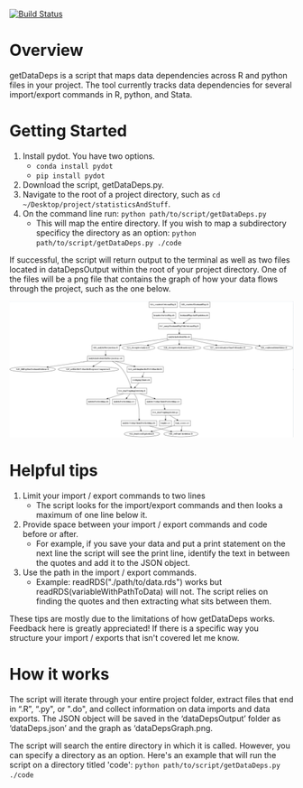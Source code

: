 [![Build Status](https://www.travis-ci.com/lmgibson/getDataDeps.svg?branch=main)](https://www.travis-ci.com/lmgibson/getDataDeps)

# Overview

getDataDeps is a script that maps data dependencies across R and python files in your project. The tool currently tracks data dependencies for several import/export commands in R, python, and Stata.

# Getting Started

1. Install pydot. You have two options.
   - `conda install pydot`
   - `pip install pydot`
2. Download the script, getDataDeps.py.
3. Navigate to the root of a project directory, such as `cd ~/Desktop/project/statisticsAndStuff`.
4. On the command line run: `python path/to/script/getDataDeps.py`
   - This will map the entire directory. If you wish to map a subdirectory specificy the directory as an option: `python path/to/script/getDataDeps.py ./code`

If successful, the script will return output to the terminal as well as two files located in dataDepsOutput within the root of your project directory. One of the files will be a png file that contains the graph of how your data flows through the project, such as the one below.

![Example Graph](./examples/dataDepsGraph.png)

# Helpful tips

1. Limit your import / export commands to two lines
   - The script looks for the import/export commands and then looks a maximum of one line below it.
2. Provide space between your import / export commands and code before or after.
   - For example, if you save your data and put a print statement on the next line the script will see the print line, identify the text in between the quotes and add it to the JSON object.
3. Use the path in the import / export commands.
   - Example: readRDS("./path/to/data.rds") works but readRDS(variableWithPathToData) will not. The script relies on finding the quotes and then extracting what sits between them.

These tips are mostly due to the limitations of how getDataDeps works. Feedback here is greatly appreciated! If there is a specific way you structure your import / exports that isn't covered let me know.

# How it works

The script will iterate through your entire project folder, extract files that end in “.R”, “.py", or ".do", and collect information on data imports and data exports. The JSON object will be saved in the ‘dataDepsOutput’ folder as ‘dataDeps.json’ and the graph as ‘dataDepsGraph.png.

The script will search the entire directory in which it is called. However, you can specify a directory as an option. Here's an example that will run the script on a directory titled 'code': `python path/to/script/getDataDeps.py ./code`

